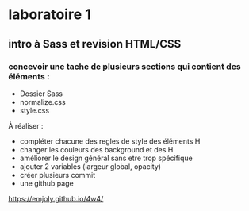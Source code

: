 # laboratoire 1

## intro à Sass et revision HTML/CSS

### concevoir une tache de plusieurs sections qui contient des éléments :

- Dossier Sass
- normalize.css
- style.css

À réaliser :

- compléter chacune des regles de style des éléments H
- changer les couleurs des background et des H
- améliorer le design général sans etre trop spécifique
- ajouter 2 variables (largeur global, opacity)
- créer plusieurs commit
- une github page

https://emjoly.github.io/4w4/
